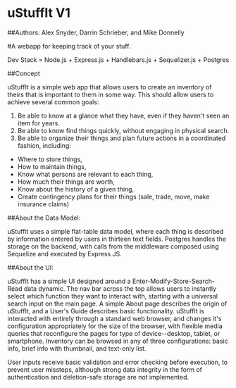 # uStuffIt V1

##Authors: Alex Snyder, Darrin Schrieber, and Mike Donnelly

#A webapp for keeping track of your stuff.

Dev Stack = Node.js + Express.js + Handlebars.js + Sequelizer.js + Postgres

##Concept

uStuffIt is a simple web app that allows users to create an inventory of theirs that is important
to them in some way. This should allow users to achieve several common goals:

1. Be able to know at a glance what they have, even if they haven't seen an item for years.
2. Be able to know find things quickly, without engaging in physical search.
3. Be able to organize their things and plan future actions in a coordinated fashion, including:
  - Where to store things,
  - How to maintain things, 
  - Know what persons are relevant to each thing, 
  - How much their things are worth,
  - Know about the history of a given thing, 
  - Create contingency plans for their things (sale, trade, move, make insurance claims)

##About the Data Model:

uStuffit uses a simple flat-table data model, where each thing is described by information entered
by users in thirteen text fields. Postgres handles the storage on the backend, with calls from the 
middleware composed using Sequelize and executed by Express JS. 

##About the UI:

uStuffIt has a simple UI designed around a Enter-Modify-Store-Search-Read data dynamic. The nav bar
across the top allows users to instantly select which function they want to interact with, starting
with a universal search input on the main page. A simple About page describes the origin of uStuffIt, 
and a User's Guide describes basic functionality. uStuffIt is interacted with entirely through a
standard web browser, and changes it's configuration appropriately for the size of the browser, with
flexible media queries that reconfigure the pages for type of device--desktop, tablet, or smartphone. 
Inventory can be browsed in any of three configurations: basic info, brief info with thumbnail, and 
text-only list.

User inputs receive basic validation and error checking before execution, to prevent user missteps,
although strong data integrity in the form of authentication and deletion-safe storage are not 
implemented.
